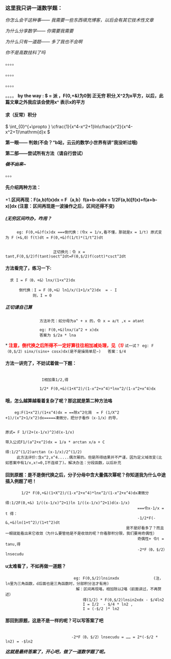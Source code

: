  
 ### 这里我只讲一道数学题：

*你怎么会干这种事—— 我需要一些东西填充博客，以后会有其它技术性文章*

*为什么分享数学—— 你需要我需要*

*为什么只有一道题—— 多了我也不会啊*

*你不是高数挂科了吗*

。。。。

。。。。

。。。。

。。。。
**by the way : $ = 派 ，F(0,+&)为0到 正无穷 积分,X^2为x平方，以后，此篇文章之外我应该会使用x^ 表示x的平方**

#### 求（反常）积分 
$ \int_{0}^{+\propto } \cfrac{1}{x^4-x^2+1}ln\cfrac{x^2}{x^4-x^2+1}\mathrm{d}x $
  
  
**第一眼—— 判敛(不会？“b站，云云的数学小世界有讲”我没听过哦)**


**第二部——尝试所有方法（请自行尝试）**


***~~做不出来~~~***


。。。

#### 先介绍两种方法：

*1.**区间再现：F(a,b)f(x)dx = F（a,b）f(a+b-x)dx = 1/2F(a,b)[f(x)+f(a+b-x)]dx  (注意：区间再现是一波操作之后，区间还得不变)**
 

##### (无穷区间咋办，咋用？

```
     eg: F(0,+&)f(x)dx ===倒代换：（令x = 1/x,看不懂，那就是x = 1/t) 原式变为 F（+&,0）f(t)dt = F(0,+&)f(1/t)*(1/t^2)dt


                     正切换元：令 x = tant,F(0,$/2)f(tant)sect^2dt=F(0,$/2)f(cott)*csct^2dt 
```
                     
                     
   #### 方法看完了，练习一下:
   
   ```
     求 I = F（0，+&）lnx/(1+x^2)dx
 
         倒代换：I = F（0,+&）ln1/x/(1+1/x^2)dx  = - I
               则，I = 0
 ```              
  ##### 正切请自己算
               
```               
               方法补充：如分母为a^ + x 的，令 x = a/t ,x = atant
              
               eg: F(0,+&)lnx/(a^2 + x)dx
               答案为 $/2a * lna
```               
               
  ***<span style="color:red"> 注意，倒代换之后所得不一定好算往往相加减处理，见（*1)</span>***
              ``` 试一试？ eg: F（0,$/2）sinx/(sinx+ cosx)dx(是不是操简单尼~)  
                    答案：$/4  ```
               
  #### 方法一讲完了，不妨试着做一下题：
  
```    解：倒代换化简，原式F(0,+&)x^2/(1-x^2+x^4)*ln x^2/(1-x^2+x^4)dx   (X=1/t,这里t = x,没啥关系，为了好看用x,x!=X)
   
                I相加乘1/2,得
                
               1/2* F(0,+&)(1+X^2)/(1-x^2+x^4)*lnx^2/(1-x^2+x^4)dx
 ```
               
  #### 哦，怎么越算越看着复杂了呢？那这就是第二种方法咯
    
  ``` 怎么办呢，先看一人人都做过的题：
      eg:F(1+x^2)/(1+x^4)dx = ==除x^2化简  = F (1/X^2 +1)/(x^2+1/x^2)dx=====凑微分，把分子看作（x-1/x）的导，
      
                                                                          原式= F 1/(2+(x-1/x)^2)d(x-1/x)
                                                                          带入公式F1/(a^2+x^2)dx = 1/a * arctan x/a + C
                                                                          得:1/2^(1/2)arctan (x-1/x)/2^(1/2)
       此方法评价:含x^2,x^4.....偶次幂的。但是所得结果并不严谨，因为定义域改变(比如答案中有1/x,x!=0,I不连续了)。解决办法：分段函数，以后补充
  ```
       
  #### 回到原题：是不是倒代换之后，分子分母中含大量偶次幂呢？你知道我为什么中途插入例题了吧！
  
```    将
       1/2* F(0,+&)(1+X^2)/(1-x^2+x^4)*lnx^2/(1-x^2+x^4)dx凑微分
                                                          得:1/2F(0,+&) 1/((x-1/x)^2+1)ln 1/((x-1/x)^2+1)d(x-1/x)
                                                          ===令x-1/x =  t 得：
                                                          -1/2*F(-&,+&)ln(1+t^2)/(1+t^2)dt
                                                     是不是好看多了？而且一眼就能看出来它收敛（为什么要管他是不是收敛的呢？你看那积分限，我们要用奇偶性）
                                                          奇偶性+ 令t = tanu,得
                                                          -2*F（0，$/2）lnsecudu
```
                                                          
  #### u太难看了，不如再做一道题？
  ```
                                eg: F(0,$/2)lnsinxdx               (注，ln里为三角函数，d后面也是三角函数时，分部积分法才有用)
                                 解：区间再现咯，相加除以2咯（前面讲过，不再赘述）
                                    得(1/2) * F(0,$/2)lnsin2xdx - $/4ln2
                                    I = I/2  - $/4 * ln2 , 
                                    I = (-$/2 )* ln2
  ```                                  
                                    
 #### 那回到原题，这是不是一样的呢？可以写答案了吧
 ```
                           
                              -2*F（0，$/2）lnsecudu = …… = 2*(-$/2 * ln2) = -$ln2
  ```                            
                              
 ***这就是最终答案了，开心吧，做了一道数学题了呢。***
                                                      
                                                                          
                                                                          
                                                                          
   
               
              
               
               
                     
     
  

